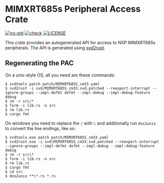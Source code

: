 # MIMXRT685s Peripheral Access Crate

[![no-std](https://github.com/OpenDevicePartnership/mimxrt685s-pac/actions/workflows/nostd.yml/badge.svg)](https://github.com/OpenDevicePartnership/mimxrt685s-pac/actions/workflows/nostd.yml)
[![check](https://github.com/OpenDevicePartnership/mimxrt685s-pac/actions/workflows/check.yml/badge.svg)](https://github.com/OpenDevicePartnership/mimxrt685s-pac/actions/workflows/check.yml)
[![LICENSE](https://img.shields.io/badge/License-MIT-blue)](./LICENSE)

This crate provides an autogenerated API for access to NXP MIMXRT685s
peripherals. The API is generated using
[svd2rust](https://github.com/rust-embedded/svd2rust).

## Regenerating the PAC

On a unix-style OS, all you need are these commands:

```console
$ svdtools patch patch/MIMXRT685S_cm33.yaml
$ svd2rust -i svd/MIMXRT685S_cm33.svd.patched --reexport-interrupt --ignore-groups --impl-defmt defmt --impl-debug --impl-debug-feature debug
$ rm -r src/*
$ form -i lib.rs -o src
$ rm lib.rs
$ cargo fmt
```

On windows you need to replace the `/` with `\` and additionally run
`dos2unix` to convert the line endings, like so:

```console
$ svdtools.exe patch patch/MIMXRT685S_cm33.yaml
$ svd2rust.exe -i svd\MIMXRT685S_cm33.svd.patched --reexport-interrupt --ignore-groups --impl-defmt defmt --impl-debug --impl-debug-feature debug
$ rm -r src\*
$ form -i lib.rs -o src
$ rm lib.rs
$ cargo fmt
$ cd src
$ dos2unix **\*.rs *.rs
```



